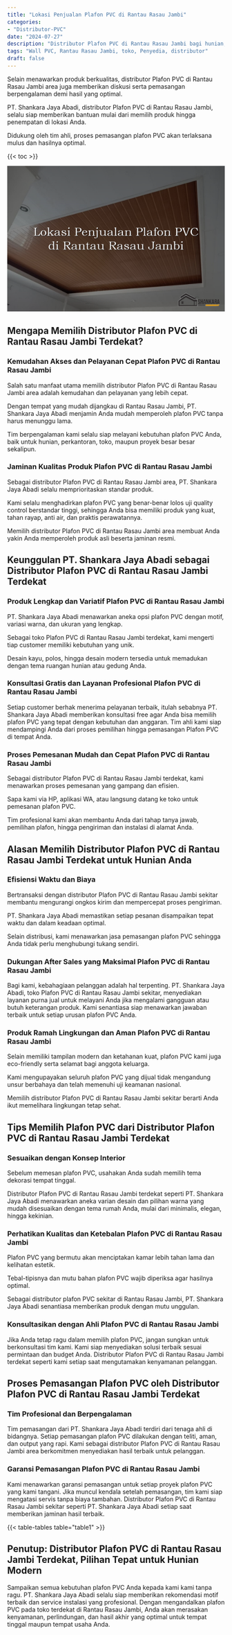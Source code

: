 ```yaml
---
title: "Lokasi Penjualan Plafon PVC di Rantau Rasau Jambi"
categories: 
- "Distributor-PVC"
date: "2024-07-27"
description: "Distributor Plafon PVC di Rantau Rasau Jambi bagi hunian, perkantoran, serta gerai. Panel berkualitas, variasi motif, warna menarik, dengan servis penempatan oleh teknisi ahli dan garansi resmi!|Servis penyediaan Plafon PVC di Rantau Rasau Jambi untuk keperluan hunian, perkantoran, atau gerai, beserta panel terbaik dan pemasangan oleh tim profesional dan jaminan resmi.|Alternatif Plafon PVC di Rantau Rasau Jambi yang terpercaya untuk tempat tinggal, office, dan gerai, dengan material berkualitas dan instalasi oleh tim ahli dan garansi resmi.|Distribusi Plafon PVC di Rantau Rasau Jambi untuk tempat tinggal, office, dan ritel, beserta material unggulan dan pemasangan dikerjakan oleh tim profesional, dilengkapi beserta kepastian resmi.}"
tags: "Wall PVC, Rantau Rasau Jambi, toko, Penyedia, distributor"
draft: false
---
```


Selain menawarkan produk berkualitas, distributor Plafon PVC di Rantau Rasau Jambi area juga memberikan diskusi serta pemasangan berpengalaman demi hasil yang optimal.

PT. Shankara Jaya Abadi, distributor Plafon PVC di Rantau Rasau Jambi, selalu siap memberikan bantuan mulai dari memilih produk hingga penempatan di lokasi Anda.

Didukung oleh tim ahli, proses pemasangan plafon PVC akan terlaksana mulus dan hasilnya optimal.

{{< toc >}}

![Lokasi Penjualan Plafon PVC di Rantau Rasau Jambi](/images/Distributor-PVC/Lokasi-Penjualan-Plafon-PVC-di-Rantau-Rasau-Jambi.png)


## Mengapa Memilih Distributor Plafon PVC di Rantau Rasau Jambi Terdekat?

### Kemudahan Akses dan Pelayanan Cepat Plafon PVC di Rantau Rasau Jambi

Salah satu manfaat utama memilih distributor Plafon PVC di Rantau Rasau Jambi area adalah kemudahan dan pelayanan yang lebih cepat.

Dengan tempat yang mudah dijangkau di Rantau Rasau Jambi, PT. Shankara Jaya Abadi menjamin Anda mudah memperoleh plafon PVC tanpa harus menunggu lama.

Tim berpengalaman kami selalu siap melayani kebutuhan plafon PVC Anda, baik untuk hunian, perkantoran, toko, maupun proyek besar besar sekalipun.

### Jaminan Kualitas Produk Plafon PVC di Rantau Rasau Jambi

Sebagai distributor Plafon PVC di Rantau Rasau Jambi area, PT. Shankara Jaya Abadi selalu memprioritaskan standar produk.

Kami selalu menghadirkan plafon PVC yang benar-benar lolos uji quality control berstandar tinggi, sehingga Anda bisa memiliki produk yang kuat, tahan rayap, anti air, dan praktis perawatannya.

Memilih distributor Plafon PVC di Rantau Rasau Jambi area membuat Anda yakin Anda memperoleh produk asli beserta jaminan resmi.

## Keunggulan PT. Shankara Jaya Abadi sebagai Distributor Plafon PVC di Rantau Rasau Jambi Terdekat

### Produk Lengkap dan Variatif Plafon PVC di Rantau Rasau Jambi

PT. Shankara Jaya Abadi menawarkan aneka opsi plafon PVC dengan motif, variasi warna, dan ukuran yang lengkap.

Sebagai toko Plafon PVC di Rantau Rasau Jambi terdekat, kami mengerti tiap customer memiliki kebutuhan yang unik.

Desain kayu, polos, hingga desain modern tersedia untuk memadukan dengan tema ruangan hunian atau gedung Anda.

### Konsultasi Gratis dan Layanan Profesional Plafon PVC di Rantau Rasau Jambi

Setiap customer berhak menerima pelayanan terbaik, itulah sebabnya PT. Shankara Jaya Abadi memberikan konsultasi free agar Anda bisa memilih plafon PVC yang tepat dengan kebutuhan dan anggaran. Tim ahli kami siap mendampingi Anda dari proses pemilihan hingga pemasangan Plafon PVC di tempat Anda.

### Proses Pemesanan Mudah dan Cepat Plafon PVC di Rantau Rasau Jambi

Sebagai distributor Plafon PVC di Rantau Rasau Jambi terdekat, kami menawarkan proses pemesanan yang gampang dan efisien.

Sapa kami via HP, aplikasi WA, atau langsung datang ke toko untuk pemesanan plafon PVC.

Tim profesional kami akan membantu Anda dari tahap tanya jawab, pemilihan plafon, hingga pengiriman dan instalasi di alamat Anda.

## Alasan Memilih Distributor Plafon PVC di Rantau Rasau Jambi Terdekat untuk Hunian Anda

### Efisiensi Waktu dan Biaya

Bertransaksi dengan distributor Plafon PVC di Rantau Rasau Jambi sekitar membantu mengurangi ongkos kirim dan mempercepat proses pengiriman.

PT. Shankara Jaya Abadi memastikan setiap pesanan disampaikan tepat waktu dan dalam keadaan optimal.

Selain distribusi, kami menawarkan jasa pemasangan plafon PVC sehingga Anda tidak perlu menghubungi tukang sendiri.

### Dukungan After Sales yang Maksimal Plafon PVC di Rantau Rasau Jambi

Bagi kami, kebahagiaan pelanggan adalah hal terpenting. PT. Shankara Jaya Abadi, toko Plafon PVC di Rantau Rasau Jambi sekitar, menyediakan layanan purna jual untuk melayani Anda jika mengalami gangguan atau butuh keterangan produk. Kami senantiasa siap menawarkan jawaban terbaik untuk setiap urusan plafon PVC Anda.

### Produk Ramah Lingkungan dan Aman Plafon PVC di Rantau Rasau Jambi

Selain memiliki tampilan modern dan ketahanan kuat, plafon PVC kami juga eco-friendly serta selamat bagi anggota keluarga.

Kami mengupayakan seluruh plafon PVC yang dijual tidak mengandung unsur berbahaya dan telah memenuhi uji keamanan nasional.

Memilih distributor Plafon PVC di Rantau Rasau Jambi sekitar berarti Anda ikut memelihara lingkungan tetap sehat.

## Tips Memilih Plafon PVC dari Distributor Plafon PVC di Rantau Rasau Jambi Terdekat

### Sesuaikan dengan Konsep Interior

Sebelum memesan plafon PVC, usahakan Anda sudah memilih tema dekorasi tempat tinggal.

Distributor Plafon PVC di Rantau Rasau Jambi terdekat seperti PT. Shankara Jaya Abadi menawarkan aneka varian desain dan pilihan warna yang mudah disesuaikan dengan tema rumah Anda, mulai dari minimalis, elegan, hingga kekinian.

### Perhatikan Kualitas dan Ketebalan Plafon PVC di Rantau Rasau Jambi

Plafon PVC yang bermutu akan menciptakan kamar lebih tahan lama dan kelihatan estetik.

Tebal-tipisnya dan mutu bahan plafon PVC wajib diperiksa agar hasilnya optimal.

Sebagai distributor plafon PVC sekitar di Rantau Rasau Jambi, PT. Shankara Jaya Abadi senantiasa memberikan produk dengan mutu unggulan.

### Konsultasikan dengan Ahli Plafon PVC di Rantau Rasau Jambi

Jika Anda tetap ragu dalam memilih plafon PVC, jangan sungkan untuk berkonsultasi tim kami. Kami siap menyediakan solusi terbaik sesuai permintaan dan budget Anda. Distributor Plafon PVC di Rantau Rasau Jambi terdekat seperti kami setiap saat mengutamakan kenyamanan pelanggan.

## Proses Pemasangan Plafon PVC oleh Distributor Plafon PVC di Rantau Rasau Jambi Terdekat

### Tim Profesional dan Berpengalaman

Tim pemasangan dari PT. Shankara Jaya Abadi terdiri dari tenaga ahli di bidangnya. Setiap pemasangan plafon PVC dilakukan dengan teliti, aman, dan output yang rapi. Kami sebagai distributor Plafon PVC di Rantau Rasau Jambi area berkomitmen menyediakan hasil terbaik untuk pelanggan.

### Garansi Pemasangan Plafon PVC di Rantau Rasau Jambi

Kami menawarkan garansi pemasangan untuk setiap proyek plafon PVC yang kami tangani. Jika muncul kendala setelah pemasangan, tim kami siap mengatasi servis tanpa biaya tambahan. Distributor Plafon PVC di Rantau Rasau Jambi sekitar seperti PT. Shankara Jaya Abadi setiap saat memberikan jaminan hasil terbaik.

{{< table-tables table="table1" >}}

## Penutup: Distributor Plafon PVC di Rantau Rasau Jambi Terdekat, Pilihan Tepat untuk Hunian Modern

Sampaikan semua kebutuhan plafon PVC Anda kepada kami kami tanpa ragu. PT. Shankara Jaya Abadi selalu siap memberikan rekomendasi motif terbaik dan service instalasi yang profesional. Dengan mengandalkan plafon PVC pada toko terdekat di Rantau Rasau Jambi, Anda akan merasakan kenyamanan, perlindungan, dan hasil akhir yang optimal untuk tempat tinggal maupun tempat usaha Anda.